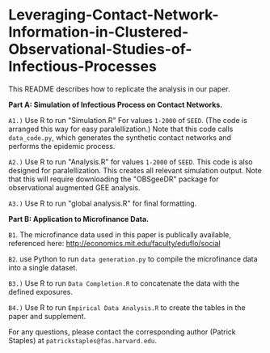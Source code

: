 # Leveraging-Contact-Network-Information-in-Clustered-Observational-Studies-of-Infectious-Processes

This README describes how to replicate the analysis in our paper.

**Part A: Simulation of Infectious Process on Contact Networks.**

   `A1.)` Use R to run "Simulation.R" For values `1-2000` of `SEED`.  (The code is arranged this way for easy paralellization.)
        Note that this code calls `data_code.py`, which generates the synthetic contact networks and performs the epidemic process.
        
   `A2.)` Use R to run "Analysis.R" for  values `1-2000` of `SEED`.  This code is also designed for paralellization.  This creates all relevant simulation output.
        Note that this will require downloading the "OBSgeeDR" package for observational augmented GEE analysis.
        
   `A3.)` Use R to run "global analysis.R" for final formatting.

**Part B: Application to Microfinance Data.**

   `B1`. The microfinance data used in this paper is publically available, referenced here:  http://economics.mit.edu/faculty/eduflo/social
   
   `B2`. use Python to run `data generation.py` to compile the microfinance data into a single dataset.
   
   `B3.)` Use R to run `Data Completion.R` to concatenate the data with the defined exposures.
   
   `B4.)` Use R to run `Empirical Data Analysis.R` to create the tables in the paper and supplement.

For any questions, please contact the corresponding author (Patrick Staples) at `patrickstaples@fas.harvard.edu`.
